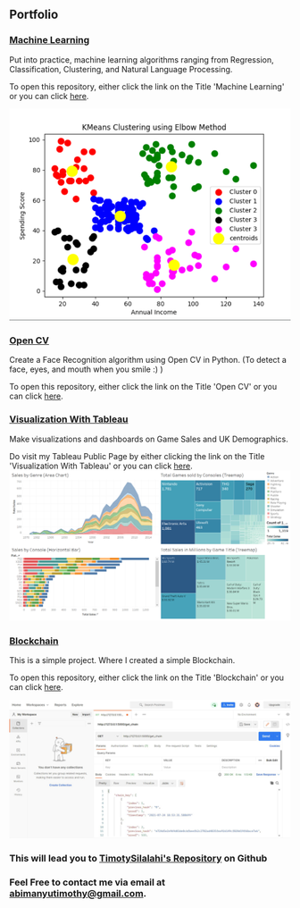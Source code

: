 ## Portfolio

### [Machine Learning](https://github.com/TimothySilalahi/Machine-Learning)
Put into practice, machine learning algorithms ranging from Regression, Classification, Clustering, and Natural Language Processing.

To open this repository, either click the link on the Title 'Machine Learning' or you can click [here](https://github.com/TimothySilalahi/Machine-Learning).

![](/images/Clustering.png)

### [Open CV](https://github.com/TimothySilalahi/open-cv)
Create a Face Recognition algorithm using Open CV in Python. (To detect a face, eyes, and mouth when you smile :) )

To open this repository, either click the link on the Title 'Open CV' or you can click [here](https://github.com/TimothySilalahi/open-cv).

### [Visualization With Tableau](https://public.tableau.com/app/profile/timothy.silalahi)
Make visualizations and dashboards on Game Sales and UK Demographics.

Do visit my Tableau Public Page by either clicking the link on the Title 'Visualization With Tableau' or you can click [here](https://public.tableau.com/app/profile/timothy.silalahi).
![](/images/Tableau.png)

### [Blockchain](https://github.com/TimothySilalahi/simple-blockchain)

This is a simple project. Where I created a simple Blockchain.

To open this repository, either click the link on the Title 'Blockchain' or you can click [here](https://github.com/TimothySilalahi/simple-blockchain).

![](/images/Postman.png)

###  This will lead you to [TimotySilalahi's Repository](https://github.com/TimothySilalahi?tab=repositories) on Github
### Feel Free to contact me via email at abimanyutimothy@gmail.com.






